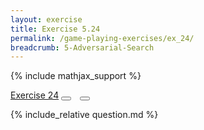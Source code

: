 ```yaml
---
layout: exercise
title: Exercise 5.24
permalink: /game-playing-exercises/ex_24/
breadcrumb: 5-Adversarial-Search
---
```


{% include mathjax_support %}

<div class="card">
<div class="card-header p-2">
<a href='#' class="p-2">Exercise 24</a>
<button type="button" class="btn btn-dark float-right" title="Solve this Exercise" onclick="solve('ex5.24');" href="#"><i id="ex5.24" class="fas fa-pen" style="color:white"></i></button>
<a class="edit_question" href="#"><button type="button" class="btn btn-dark float-right" title="Edit this Question"  style="margin-left:10px; margin-right:10px;" onclick="edit('ex5.24');" href="#"><i id="ex5.24" class="far fa-edit" style="color:white"></i></button></a>
</div>
<div class="card-body">
<p class="card-text">{% include_relative question.md %}</p>
</div>
</div>
<br>
